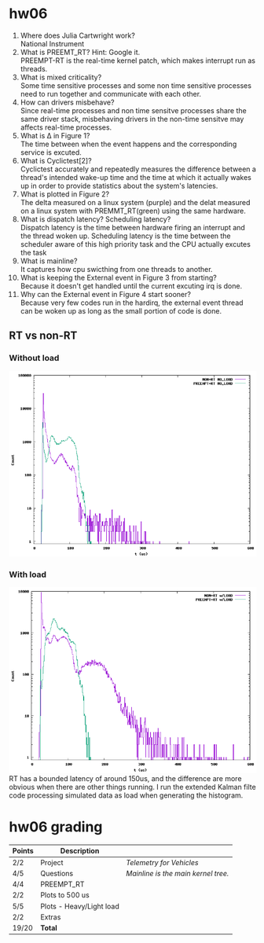 # hw06
1. Where does Julia Cartwright work?  
  National Instrument  
2. What is PREEMT_RT? Hint: Google it.  
  PREEMPT-RT is the real-time kernel patch, which makes interrupt run as threads.    
3. What is mixed criticality?   
  Some time sensitive processes and some non time sensitive processes need to run together and communicate with each other. 
4. How can drivers misbehave?  
  Since real-time processes and non time sensitve processes share the same driver stack, misbehaving drivers in the non-time sensitve may affects real-time processes.   
5. What is Δ in Figure 1?   
  The time between when the event happens and the corresponding service is excuted.    
6. What is Cyclictest[2]?  
  Cyclictest accurately and repeatedly measures the difference between a thread's intended wake-up time and the time at which it actually wakes up in order to provide statistics about the system's latencies.  
7. What is plotted in Figure 2?  
  The delta measured on a linux system (purple) and the delat measured on a linux system with PREMMT_RT(green) using the same hardware. 
8. What is dispatch latency? Scheduling latency?   
  Dispatch latency is the time between hardware firing an interrupt and the thread woken up. Scheduling latency is the time between the scheduler aware of this high priority task and the CPU actually excutes the task  
9. What is mainline?  
  It captures how cpu swicthing from one threads to another. 
10. What is keeping the External event in Figure 3 from starting?  
  Because it doesn't get handled until the current excuting irq is done. 
11. Why can the External event in Figure 4 start sooner?  
  Because very few codes run in the hardirq, the external event thread can be woken up as long as the small portion of code is done. 
  
## RT vs non-RT
### Without load
![plot](./cyclictest.png)  
### With load
![plot](./cyclictestLoad.png)  
RT has a bounded latency of around 150us, and the difference are more obvious when there are other things running. I run the extended Kalman filte code processing simulated data as load when generating the histogram.


# hw06 grading

| Points      | Description | |
| ----------- | ----------- |-|
|  2/2 | Project | *Telemetry for Vehicles*
|  4/5 | Questions | *Mainline is the main kernel tree.*
|  4/4 | PREEMPT_RT
|  2/2 | Plots to 500 us
|  5/5 | Plots - Heavy/Light load
|  2/2 | Extras
| 19/20 | **Total**